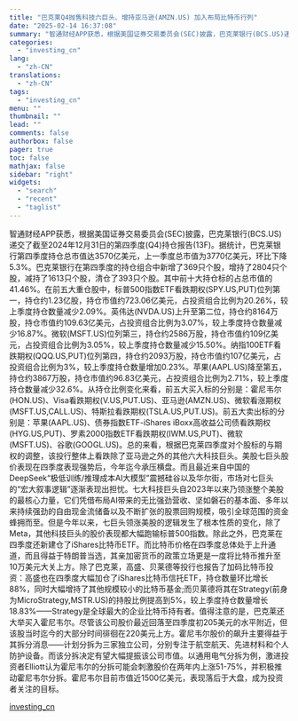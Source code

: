 ```yaml
---
title: "巴克莱Q4抛售科技六巨头、增持亚马逊(AMZN.US) 加入布局比特币行列"
date: "2025-02-14 16:37:08"
summary: "智通财经APP获悉，根据美国证券交易委员会(SEC)披露，巴克莱银行(BCS.US)递交了截至20..."
categories:
  - "investing_cn"
lang:
  - "zh-CN"
translations:
  - "zh-CN"
tags:
  - "investing_cn"
menu: ""
thumbnail: ""
lead: ""
comments: false
authorbox: false
pager: true
toc: false
mathjax: false
sidebar: "right"
widgets:
  - "search"
  - "recent"
  - "taglist"
---
```


智通财经APP获悉，根据美国证券交易委员会(SEC)披露，巴克莱银行(BCS.US)递交了截至2024年12月31日的第四季度(Q4)持仓报告(13F)。据统计，巴克莱银行第四季度持仓总市值达3570亿美元，上一季度总市值为3770亿美元，环比下降5.3%。巴克莱银行在第四季度的持仓组合中新增了369只个股，增持了2804只个股，减持了1613只个股，清仓了393只个股。其中前十大持仓标的占总市值的41.46%。在前五大重仓股中，标普500指数ETF看跌期权(SPY.US,PUT)位列第一，持仓约1.23亿股，持仓市值约723.06亿美元，占投资组合比例为20.26%，较上季度持仓数量减少2.09%。英伟达(NVDA.US)上升至第二位，持仓约8164万股，持仓市值约109.63亿美元，占投资组合比例为3.07%，较上季度持仓数量减少16.87%。微软(MSFT.US)位列第三，持仓约2586万股，持仓市值约109亿美元，占投资组合比例为3.05%，较上季度持仓数量减少15.50%。纳指100ETF看跌期权(QQQ.US,PUT)位列第四，持仓约2093万股，持仓市值约107亿美元，占投资组合比例为3%，较上季度持仓数量增加0.23%。苹果(AAPL.US)降至第五，持仓约3867万股，持仓市值约96.83亿美元，占投资组合比例为2.71%，较上季度持仓数量减少32.6%。从持仓比例变化来看，前五大买入标的分别是：霍尼韦尔(HON.US)、Visa看跌期权(V.US,PUT.US)、亚马逊(AMZN.US)、微软看涨期权(MSFT.US,CALL.US)、特斯拉看跌期权(TSLA.US,PUT.US)。前五大卖出标的分别是：苹果(AAPL.US)、债券指数ETF-iShares iBoxx高收益公司债看跌期权(HYG.US,PUT)、罗素2000指数ETF看跌期权(IWM.US,PUT)、微软(MSFT.US)、谷歌(GOOGL.US)。总的来看，根据巴克莱四季度对个股标的与期权的调整，该投行整体上看跌除了亚马逊之外的其他六大科技巨头。美股七巨头股价表现在四季度表现强势后，今年迄今承压横盘。而且最近来自中国的DeepSeek“极低训练/推理成本AI大模型”震撼硅谷以及华尔街，市场对七巨头的“宏大叙事逻辑”逐渐表现出担忧。七大科技巨头自2023年以来乃领涨整个美股的最核心力量，它们凭借布局AI带来的无比强劲营收、坚如磐石的基本面、多年以来持续强劲的自由现金流储备以及不断扩张的股票回购规模，吸引全球范围的资金蜂拥而至。但是今年以来，七巨头领涨美股的逻辑发生了根本性质的变化，除了Meta，其他科技巨头的股价表现都大幅跑输标普500指数。除此之外，巴克莱在四季度还新建仓了iShares比特币ETF。而比特币价格在四季度总体处于上升通道，而且得益于特朗普当选，其亲加密货币的政策立场更是一度将比特币推升至10万美元大关上方。除了巴克莱，高盛、贝莱德等投行也报告了加码比特币投资：高盛也在四季度大幅加仓了iShares比特币信托ETF，持仓数量环比增长88%，同时大幅增持了其他规模较小的比特币基金;而贝莱德将其在Strategy(前身为MicroStrategy,MSTR.US)的持股比例提高到5%，较上季度持仓数量增长18.83%——Strategy是全球最大的企业比特币持有者。值得注意的是，巴克莱还大举买入霍尼韦尔。尽管该公司股价最近回落至四季度初205美元的水平附近，但该股当时迄今的大部分时间徘徊在220美元上方。霍尼韦尔股价的飙升主要得益于其拆分消息——计划分拆为三家独立公司，分别专注于航空航天、先进材料和个人防护设备。而该分拆决定有望大幅提振该公司市值。以通用电气分拆为例，激进投资者Elliott认为霍尼韦尔的分拆可能会刺激股价在两年内上涨51-75%，并积极推动霍尼韦尔分拆。霍尼韦尔目前市值近1500亿美元，表现落后于大盘，成为投资者关注的目标。

[investing_cn](https://cn.investing.com/news/stock-market-news/article-2671649)

